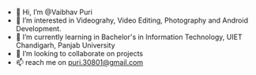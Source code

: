 - 👋 Hi, I’m @Vaibhav Puri
- 👀 I’m interested in Videograhy, Video Editing, Photography and Android Development.
- 🌱 I’m currently learning in Bachelor's in Information Technology, UIET Chandigarh, Panjab University
- 💞️ I’m looking to collaborate on projects
- 📫 reach me on puri.30801@gmail.com

<!---
VaibhavPuri308/VaibhavPuri308 is a ✨ special ✨ repository because its `README.md` (this file) appears on your GitHub profile.
You can click the Preview link to take a look at your changes.
--->
